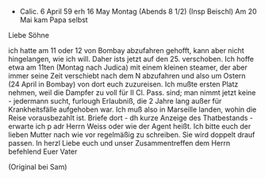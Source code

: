 + Calic. 6 April 59
 erh 16 May Montag (Abends 8 1/2)
 (Insp Beischl) Am 20 Mai kam Papa selbst

Liebe Söhne

ich hatte am 11 oder 12 von Bombay abzufahren gehofft, kann aber nicht hingelangen, wie ich will. Daher ists jetzt auf den 25. verschoben. 
Ich hoffe etwa am 11ten (Montag nach Judica) mit einem kleinen steamer, der aber immer seine Zeit verschiebt nach dem N abzufahren und also um Ostern (24 April in Bombay) von dort euch zuzureisen. Ich mußte ersten Platz nehmen, weil die Dampfer zu voll für II Cl. Pass. sind; man nimmt jetzt keine - jedermann sucht, furlough <Urlaub> Erlaubniß, die 2 Jahre lang außer für Krankheitsfälle aufgehoben war. Ich muß also in Marseille landen, wohin die Reise vorausbezahlt ist. Briefe dort - dh kurze Anzeige des Thatbestands - erwarte ich p adr Herrn Weiss oder wie der Agent heißt. Ich bitte euch der lieben Mutter nach wie vor regelmäßig zu schreiben. Sie wird doppelt drauf passen. In herzl Liebe euch und unser Zusammentreffen dem Herrn befehlend  Euer Vater

(Original bei Sam)

